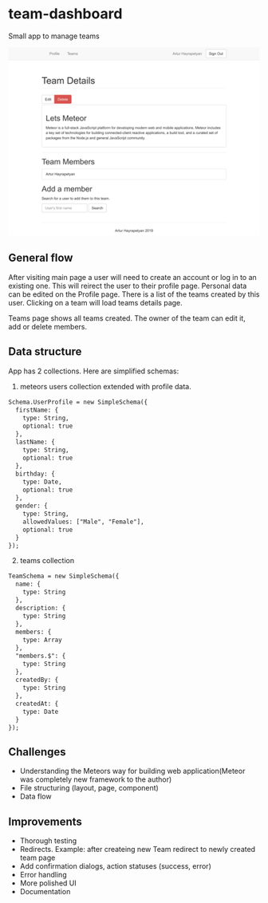 # team-dashboard
Small app to manage teams

![Screenshot of Team Details page](./team-dashboard.png "Team Details")

## General flow

After visiting main page a user will need to create an account or log in to an existing one. This will reirect the user to their profile page. Personal data can be edited on the Profile page. There is a list of the teams created by this user. Clicking on a team will load teams details page.

Teams page shows all teams created. The owner of the team can edit it, add or delete members.

## Data structure

App has 2 collections. Here are simplified schemas:

1. meteors users collection extended with profile data.

```
Schema.UserProfile = new SimpleSchema({
  firstName: {
    type: String,
    optional: true
  },
  lastName: {
    type: String,
    optional: true
  },
  birthday: {
    type: Date,
    optional: true
  },
  gender: {
    type: String,
    allowedValues: ["Male", "Female"],
    optional: true
  }
});
```
2. teams collection

```
TeamSchema = new SimpleSchema({
  name: {
    type: String
  },
  description: {
    type: String
  },
  members: {
    type: Array
  },
  "members.$": {
    type: String
  },
  createdBy: {
    type: String
  },
  createdAt: {
    type: Date
  }
});
```
## Challenges

- Understanding the Meteors way for building web application(Meteor was completely new framework to the author)
- File structuring (layout, page, component)
- Data flow

## Improvements

- Thorough testing
- Redirects. Example: after createing new Team redirect to newly created team page
- Add confirmation dialogs, action statuses (success, error)
- Error handling
- More polished UI
- Documentation
